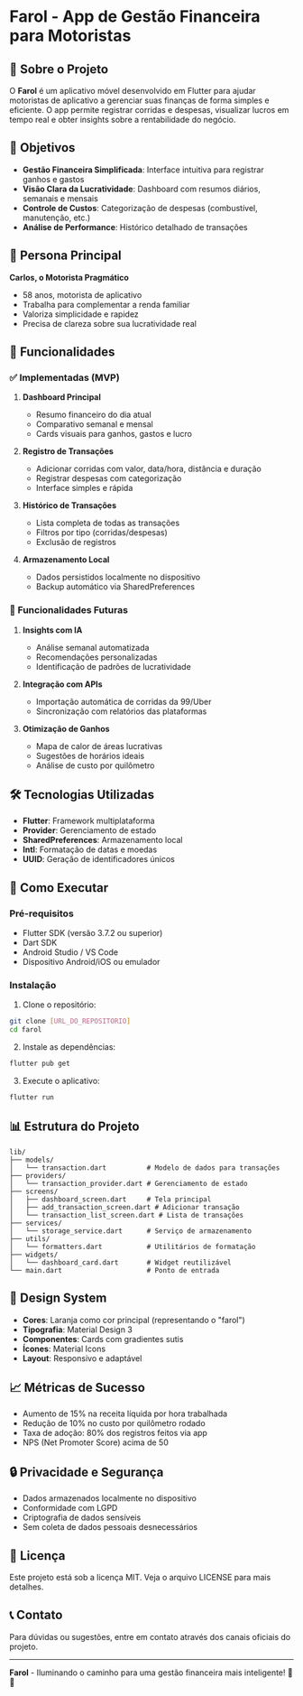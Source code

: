 # Farol - App de Gestão Financeira para Motoristas

## 📱 Sobre o Projeto

O **Farol** é um aplicativo móvel desenvolvido em Flutter para ajudar motoristas de aplicativo a gerenciar suas finanças de forma simples e eficiente. O app permite registrar corridas e despesas, visualizar lucros em tempo real e obter insights sobre a rentabilidade do negócio.

## 🎯 Objetivos

- **Gestão Financeira Simplificada**: Interface intuitiva para registrar ganhos e gastos
- **Visão Clara da Lucratividade**: Dashboard com resumos diários, semanais e mensais
- **Controle de Custos**: Categorização de despesas (combustível, manutenção, etc.)
- **Análise de Performance**: Histórico detalhado de transações

## 👤 Persona Principal

**Carlos, o Motorista Pragmático**
- 58 anos, motorista de aplicativo
- Trabalha para complementar a renda familiar
- Valoriza simplicidade e rapidez
- Precisa de clareza sobre sua lucratividade real

## 🚀 Funcionalidades

### ✅ Implementadas (MVP)

1. **Dashboard Principal**
   - Resumo financeiro do dia atual
   - Comparativo semanal e mensal
   - Cards visuais para ganhos, gastos e lucro

2. **Registro de Transações**
   - Adicionar corridas com valor, data/hora, distância e duração
   - Registrar despesas com categorização
   - Interface simples e rápida

3. **Histórico de Transações**
   - Lista completa de todas as transações
   - Filtros por tipo (corridas/despesas)
   - Exclusão de registros

4. **Armazenamento Local**
   - Dados persistidos localmente no dispositivo
   - Backup automático via SharedPreferences

### 🔮 Funcionalidades Futuras

1. **Insights com IA**
   - Análise semanal automatizada
   - Recomendações personalizadas
   - Identificação de padrões de lucratividade

2. **Integração com APIs**
   - Importação automática de corridas da 99/Uber
   - Sincronização com relatórios das plataformas

3. **Otimização de Ganhos**
   - Mapa de calor de áreas lucrativas
   - Sugestões de horários ideais
   - Análise de custo por quilômetro

## 🛠️ Tecnologias Utilizadas

- **Flutter**: Framework multiplataforma
- **Provider**: Gerenciamento de estado
- **SharedPreferences**: Armazenamento local
- **Intl**: Formatação de datas e moedas
- **UUID**: Geração de identificadores únicos

## 📱 Como Executar

### Pré-requisitos

- Flutter SDK (versão 3.7.2 ou superior)
- Dart SDK
- Android Studio / VS Code
- Dispositivo Android/iOS ou emulador

### Instalação

1. Clone o repositório:
```bash
git clone [URL_DO_REPOSITORIO]
cd farol
```

2. Instale as dependências:
```bash
flutter pub get
```

3. Execute o aplicativo:
```bash
flutter run
```

## 📊 Estrutura do Projeto

```
lib/
├── models/
│   └── transaction.dart          # Modelo de dados para transações
├── providers/
│   └── transaction_provider.dart # Gerenciamento de estado
├── screens/
│   ├── dashboard_screen.dart     # Tela principal
│   ├── add_transaction_screen.dart # Adicionar transação
│   └── transaction_list_screen.dart # Lista de transações
├── services/
│   └── storage_service.dart      # Serviço de armazenamento
├── utils/
│   └── formatters.dart           # Utilitários de formatação
├── widgets/
│   └── dashboard_card.dart       # Widget reutilizável
└── main.dart                     # Ponto de entrada
```

## 🎨 Design System

- **Cores**: Laranja como cor principal (representando o "farol")
- **Tipografia**: Material Design 3
- **Componentes**: Cards com gradientes sutis
- **Ícones**: Material Icons
- **Layout**: Responsivo e adaptável

## 📈 Métricas de Sucesso

- Aumento de 15% na receita líquida por hora trabalhada
- Redução de 10% no custo por quilômetro rodado
- Taxa de adoção: 80% dos registros feitos via app
- NPS (Net Promoter Score) acima de 50

## 🔒 Privacidade e Segurança

- Dados armazenados localmente no dispositivo
- Conformidade com LGPD
- Criptografia de dados sensíveis
- Sem coleta de dados pessoais desnecessários


## 📄 Licença

Este projeto está sob a licença MIT. Veja o arquivo LICENSE para mais detalhes.

## 📞 Contato

Para dúvidas ou sugestões, entre em contato através dos canais oficiais do projeto.

---

**Farol** - Iluminando o caminho para uma gestão financeira mais inteligente! 🚗💡
